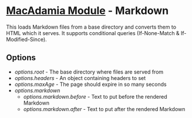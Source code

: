 # [MacAdamia Module](/modules) - Markdown

This loads Markdown files from a base directory and converts them to HTML which it serves. It supports conditional queries (If-None-Match & If-Modified-Since).

## Options

 * *options.root* - The base directory where files are served from
 * *options.headers* - An object containing headers to set
 * *options.maxAge* - The page should expire in so many seconds
 * *options.markdown*
   * *options.markdown.before* - Text to put before the rendered Markdown
   * *options.markdown.after* - Text to put after the rendered Markdown

